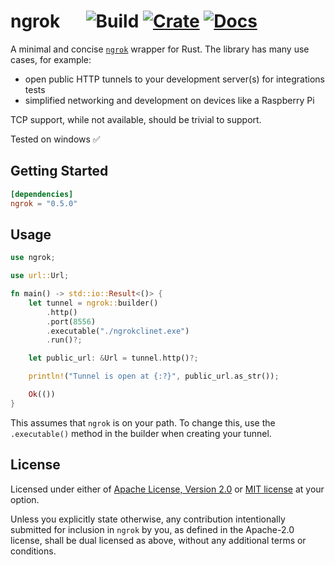 # ngrok &emsp; ![Build] [![Crate]](https://crates.io/crates/ngrok) [![Docs]](https://docs.rs/ngrok/)

[build]: https://github.com/nkconnor/ngrok/workflows/tests/badge.svg
[crate]: https://img.shields.io/crates/v/ngrok
[docs]: https://docs.rs/ngrok/badge.svg

A minimal and concise [`ngrok`](https://ngrok.com/) wrapper for Rust. The library has many use cases, for example:
- open public HTTP tunnels to your development server(s) for integrations tests
- simplified networking and development on devices like a Raspberry Pi

TCP support, while not available, should be trivial to support.

Tested on windows ✅

## Getting Started

```toml
[dependencies]
ngrok = "0.5.0"
```

## Usage

```rust
use ngrok;

use url::Url;

fn main() -> std::io::Result<()> {
    let tunnel = ngrok::builder()
        .http()
        .port(8556)
        .executable("./ngrokclinet.exe")
        .run()?;

    let public_url: &Url = tunnel.http()?;

    println!("Tunnel is open at {:?}", public_url.as_str());

    Ok(())
}

```

This assumes that `ngrok` is on your path. To change this, use the `.executable()` method in the builder when
creating your tunnel.

## License

Licensed under either of <a href="LICENSE-APACHE">Apache License, Version
2.0</a> or <a href="LICENSE-MIT">MIT license</a> at your option.

Unless you explicitly state otherwise, any contribution intentionally submitted
for inclusion in `ngrok` by you, as defined in the Apache-2.0 license, shall be
dual licensed as above, without any additional terms or conditions.
